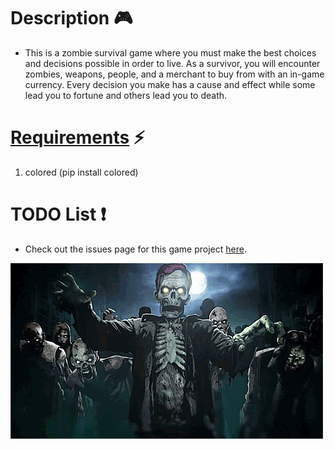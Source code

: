 # Description 🎮
- This is a zombie survival game where you must make the best choices and decisions possible in order to live. As a
  survivor, you will encounter zombies, weapons, people, and a merchant to buy from with an in-game currency. Every
  decision you make has a cause and effect while some lead you to fortune and others lead you to death.

# [Requirements](https://github.com/JordanLeich/Zombie-Survival-Game/blob/main/requirements.txt) ⚡
1. colored (pip install colored)

# TODO List ❗
- Check out the issues page for this game project [here](https://github.com/JordanLeich/Zombie-Survival-Game/issues/1).

![Zombies](images/gif.gif "Zombies")